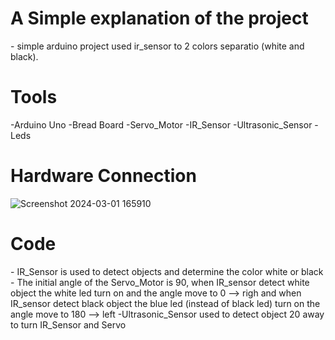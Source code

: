 <h1>A Simple explanation of the project </h1>
- simple arduino project used ir_sensor to  2 colors separatio (white and black).

<h1> Tools</h1>
-Arduino Uno
-Bread Board
-Servo_Motor
-IR_Sensor
-Ultrasonic_Sensor
-Leds


<h1> Hardware Connection </h1>

![Screenshot 2024-03-01 165910](https://github.com/NadaMansour20/color_seperation_with_IR/assets/125664031/36c2ac13-fc9e-4621-a8a0-b6a2fda9766b)

<h1>Code</h1>
- IR_Sensor is used to detect objects and determine the color white or black
-  The initial angle of the Servo_Motor is 90, when IR_sensor detect white object the white led turn on and the angle move to 0 --> righ
and when IR_sensor detect black object the blue led (instead of black led) turn on the angle move to 180 --> left
-Ultrasonic_Sensor used to detect object 20 away to turn IR_Sensor and Servo




